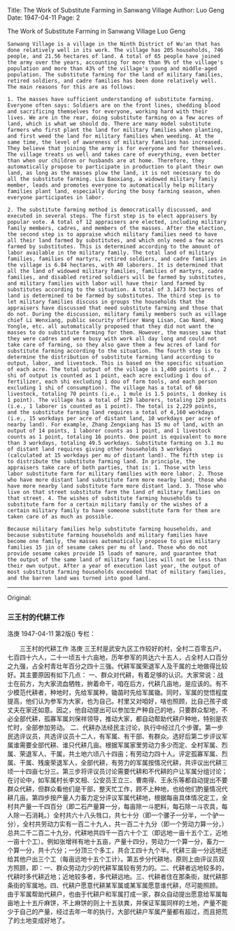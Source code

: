 Title: The Work of Substitute Farming in Sanwang Village
Author: Luo Geng
Date: 1947-04-11
Page: 2

The Work of Substitute Farming in Sanwang Village
    Luo Geng

    Sanwang Village is a village in the Ninth District of Wu'an that has done relatively well in its work. The village has 205 households, 746 people, and 21.56 hectares of land. A total of 65 people have joined the army over the years, accounting for more than 9% of the village's population and more than 43% of the village's young and middle-aged population. The substitute farming for the land of military families, retired soldiers, and cadre families has been done relatively well. The main reasons for this are as follows:

    1. The masses have sufficient understanding of substitute farming. Everyone often says: Soldiers are on the front lines, shedding blood and sacrificing themselves for everyone, working hard with their lives. We are in the rear, doing substitute farming on a few acres of land, which is what we should do. There are many model substitute farmers who first plant the land for military families when planting, and first weed the land for military families when weeding. At the same time, the level of awareness of military families has increased. They believe that joining the army is for everyone and for themselves. The village treats us well and takes care of everything, even better than when our children or husbands are at home. Therefore, they automatically propose to participate in production to plant their own land, as long as the masses plow the land, it is not necessary to do all the substitute farming. Liu Baoxiang, a widowed military family member, leads and promotes everyone to automatically help military families plant land, especially during the busy farming season, when everyone participates in labor.

    2. The substitute farming method is democratically discussed, and executed in several steps. The first step is to elect appraisers by popular vote. A total of 12 appraisers are elected, including military family members, cadres, and members of the masses. After the election, the second step is to appraise which military families need to have all their land farmed by substitutes, and which only need a few acres farmed by substitutes. This is determined according to the amount of labor available in the military family. The total land of military families, families of martyrs, retired soldiers, and cadre families in the village is 6.84 hectares, with 40 laborers. It is determined that all the land of widowed military families, families of martyrs, cadre families, and disabled retired soldiers will be farmed by substitutes, and military families with labor will have their land farmed by substitutes according to the situation. A total of 3.1473 hectares of land is determined to be farmed by substitutes. The third step is to let military families discuss in groups the households that the appraisers have discussed that need substitute farming and those that do not. During the discussion, military family members such as village chief Li Wenxiang, public security officer Wang Lisan, Cao Nand, Wang Yongle, etc. all automatically proposed that they did not want the masses to do substitute farming for them. However, the masses saw that they were cadres and were busy with work all day long and could not take care of farming, so they also gave them a few acres of land for substitute farming according to the situation. The fourth step is to determine the distribution of substitute farming land according to output, labor, and livestock. This is based on the specific situation of each acre. The total output of the village is 1,400 points (i.e., 2 shi of output is counted as 1 point, each acre excluding 1 dou of fertilizer, each shi excluding 1 dou of farm tools, and each person excluding 1 shi of consumption). The village has a total of 68 livestock, totaling 70 points (i.e., 1 mule is 1.5 points, 1 donkey is 1 point). The village has a total of 129 laborers, totaling 129 points (i.e., 1 laborer is counted as 1 point). The total is 2,229 points, and the substitute farming land requires a total of 4,160 workdays (i.e., 15 workdays per acre of distant land, 10 workdays per acre of nearby land). For example, Zhang Zengxiang has 15 mu of land, with an output of 14 points, 1 laborer counts as 1 point, and 1 livestock counts as 1 point, totaling 16 points. One point is equivalent to more than 3 workdays, totaling 49.5 workdays. Substitute farming on 3.1 mu of distant land requires giving other households 3 workdays (calculated at 15 workdays per mu of distant land). The fifth step is to distribute the substitute farming land. In principle, the appraisers take care of both parties, that is: 1. Those with less labor substitute farm for military families with more labor. 2. Those who have more distant land substitute farm more nearby land; those who have more nearby land substitute farm more distant land. 3. Those who live on that street substitute farm the land of military families on that street. 4. The wishes of substitute farming households to substitute farm for a certain military family or the wishes of a certain military family to have someone substitute farm for them are taken care of as much as possible.

    Because military families help substitute farming households, and because substitute farming households and military families have become one family, the masses automatically propose to give military families 15 jin of sesame cakes per mu of land. Those who do not provide sesame cakes provide 15 loads of manure, and guarantee that the output of the same land of military families will not be less than their own output. After a year of execution last year, the output of most substitute farming households exceeded that of military families, and the barren land was turned into good land.



<hr /> 

Original: 


### 三王村的代耕工作
洛庚
1947-04-11
第2版()
专栏：

　　三王村的代耕工作
    洛庚
    三王村是武安九区工作较好的村，全村二百零五户，七百四十六人，二十一顷五十六亩地，历年参军的共达六十五人，占全村人口百分之九强，占全村青壮年百分之四十三强。代耕军属荣退军人及干属的土地做得比较好。其主要原因有如下几点：
    一、群众对代耕，有着足够的认识。大家常说：战士在前方，为大家流血牺牲，拚着命干，咱在后方，代耕几亩地，是应该的。有不少模范代耕者，种地时，先给军属种，锄苗时先给军属锄。同时，军属的觉悟程度提高，他们认为参军为大家，也为自己。村里又对咱好，啥也照顾，比自己孩子或丈夫在家还如意。因之，他自动提出可以参加生产种自己的地，只要群众犁地，不必全部代耕，孤寡军属刘保祥领导，推动大家，都自动帮助代耕户种地，特别是农忙时，全部参加劳动。
    二、代耕办法经民主讨论，执行中经过几个步骤。第一步民选评议员，共选评议员十二人，有军属、有干部、有群众。选好后第二步评议军属谁需要全部代耕、谁只代耕几亩。根据军属家里劳动力多少而定、全村军属、烈属、荣退军人、干属，共土地六顷八十四亩；有劳动力四十人。评定孤寡军属、烈属、干属、残废荣退军人，全部代耕，有劳力的军属按情况代耕，共评议出代耕三顷一十四亩七分三。第三步将评议员讨论需要代耕和不代耕的户让军属分组讨论；在讨论中，如军属村长李文相、公安员王立三、曹南得、王永乐等都自动提出不要群众代耕，但群众看他们是干部，整天忙工作，顾不上种地，也给他们酌量情况代耕几亩。第四步按产量人力畜力定分评议军属代耕地，根据每亩具体情况定工，全村共产量一千四百分（即二石产量算一分，每亩除一斗肥料，每石除一斗农具，每人除一石消耗。）全村共六十八头牲口，共七十分（即一个骡子一分半，一个驴一分），全村共劳动力实有一百二十九人，共一百二十九分（即一个劳动力算一分，）总共二千二百二十九分，代耕地共四千一百六十个工（即远地一亩十五个工，近地一亩十个工）。例如张增祥有地十五亩，产量十四分，劳动力一个算一分，畜力一个算一分，共十六分；一分顶三个多工，共合工四十九个半。代耕三亩一分远地还给其他户出三个工（每亩远地十五个工计）。第五步分代耕地，原则上由评议员双方照顾，即：一、群众劳动力少的代耕军属较有劳力的。二、代耕者远地较多的，代耕时多代耕近地；近地较多者，多代耕远地。三、代耕者住在那条街，就代耕那条街的军属地。四、代耕户愿意代耕某军属或某军属愿意谁代耕，尽可能照顾。
    由于军属帮助代耕户，也由于代耕户和军属打成一家，群众自动提出愿意给军属每亩地上十五斤麻饼，不上麻饼的则上十五驮粪，并保证军属同样的土地，产量不能少于自己的产量，经过去年一年的执行，大部代耕户军属产量都有超过，而且把荒了的土地变成好地了。
